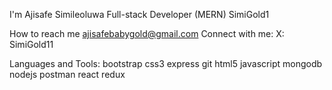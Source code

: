 I'm Ajisafe Simileoluwa
Full-stack Developer (MERN)
SimiGold1

How to reach me ajisafebabygold@gmail.com
Connect with me:
X: SimiGold11

Languages and Tools:
bootstrap css3 express git html5 javascript mongodb  nodejs postman react redux
